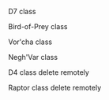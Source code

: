 D7 class

Bird-of-Prey class

Vor'cha class

Negh'Var class

D4 class delete remotely

Raptor class delete remotely

